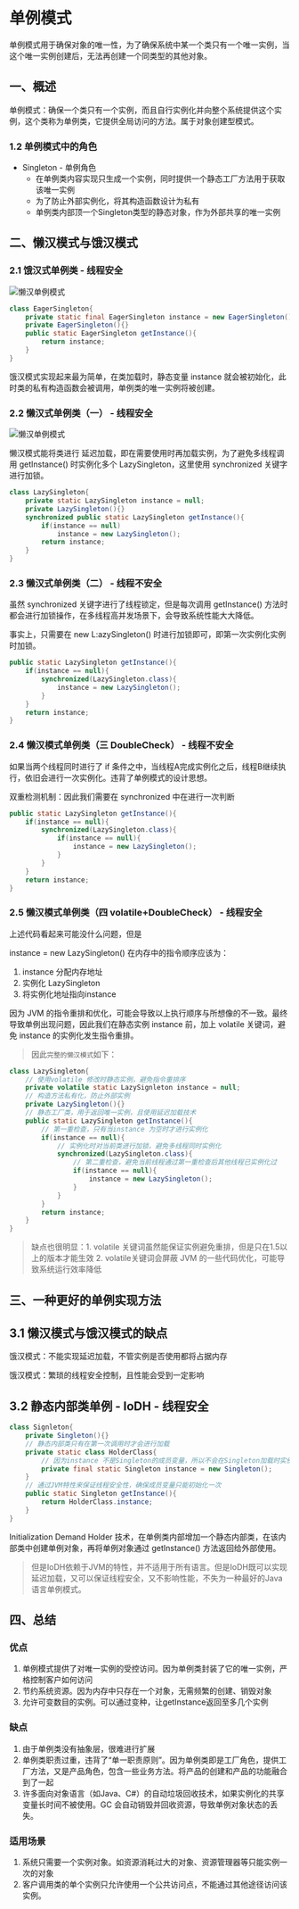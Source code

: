 # 单例模式

单例模式用于确保对象的唯一性，为了确保系统中某一个类只有一个唯一实例，当这个唯一实例创建后，无法再创建一个同类型的其他对象。

## 一、概述

单例模式：确保一个类只有一个实例，而且自行实例化并向整个系统提供这个实例，这个类称为单例类，它提供全局访问的方法。属于对象创建型模式。

### 1.2 单例模式中的角色

- Singleton - 单例角色
  - 在单例类内容实现只生成一个实例，同时提供一个静态工厂方法用于获取该唯一实例
  - 为了防止外部实例化，将其构造函数设计为私有
  - 单例类内部顶一个Singleton类型的静态对象，作为外部共享的唯一实例

## 二、懒汉模式与饿汉模式

### 2.1 饿汉式单例类 - 线程安全

![懒汉单例模式](https://i.loli.net/2019/07/04/5d1da0231e7a752730.png)

```java
class EagerSingleton{
    private static final EagerSingleton instance = new EagerSingleton();
    private EagerSingleton(){}
    public static EagerSingleton getInstance(){
        return instance;
    }
}
```

饿汉模式实现起来最为简单，在类加载时，静态变量 instance 就会被初始化，此时类的私有构造函数会被调用，单例类的唯一实例将被创建。

### 2.2 懒汉式单例类（一） - 线程安全

![懒汉单例模式](https://i.loli.net/2019/07/04/5d1da0b319cb857695.png)

懒汉模式能将类进行 延迟加载，即在需要使用时再加载实例，为了避免多线程调用 getInstance() 时实例化多个 LazySingleton，这里使用 synchronized 关键字进行加锁。

```java
class LazySingleton{
    private static LazySingleton instance = null;
    private LazySingleton(){}
    synchronized public static LazySingleton getInstance(){
        if(instance == null)
            instance = new LazySingleton();
        return instance;
    }
}
```

### 2.3 懒汉式单例类（二） - 线程不安全

虽然 synchronized 关键字进行了线程锁定，但是每次调用 getInstance() 方法时都会进行加锁操作，在多线程高并发场景下，会导致系统性能大大降低。

事实上，只需要在 new L:azySingleton() 时进行加锁即可，即第一次实例化实例时加锁。

```java
public static LazySingleton getInstance(){
    if(instance == null){
        synchronized(LazySingleton.class){
            instance = new LazySingleton();
        }
    }
    return instance;
}
```

### 2.4 懒汉模式单例类（三 DoubleCheck） - 线程不安全

如果当两个线程同时进行了 if 条件之中，当线程A完成实例化之后，线程B继续执行，依旧会进行一次实例化。违背了单例模式的设计思想。

双重检测机制：因此我们需要在 synchronized 中在进行一次判断

```java
public static LazySingleton getInstance(){
    if(instance == null){
        synchronized(LazySingleton.class){
            if(instance == null){
                instance = new LazySingleton();
            }
        }
    }
    return instance;
}
```

### 2.5 懒汉模式单例类（四 volatile+DoubleCheck） - 线程安全

上述代码看起来可能没什么问题，但是

instance = new LazySingleton() 在内存中的指令顺序应该为：

1. instance 分配内存地址
2. 实例化 LazySingleton
3. 将实例化地址指向instance

因为 JVM 的指令重排和优化，可能会导致以上执行顺序与所想像的不一致。最终导致单例出现问题，因此我们在静态实例 instance 前，加上 volatile 关键词，避免 instance 的实例化发生指令重排。

> 因此`完整的懒汉模式`如下：

```java
class LazySingleton{
    // 使用volatile 修改时静态实例，避免指令重排序
    private volatile static LazySignleton instance = null;
    // 构造方法私有化，防止外部实例
    private LazySingleton(){}
    // 静态工厂类，用于返回唯一实例，且使用延迟加载技术
    public static LazySingleton getInstance(){
        // 第一重检查，只有当instance 为空时才进行实例化
        if(instance == null){
            // 实例化时对当前类进行加锁，避免多线程同时实例化
            synchronized(LazySingleton.class){
                // 第二重检查，避免当前线程通过第一重检查后其他线程已实例化过
                if(instance == null){
                    instance = new LazySingleton();
                }
            }
        }
        return instance;
    }
}
```

> 缺点也很明显：1. volatile 关键词虽然能保证实例避免重排，但是只在1.5以上的版本才能生效 2. volatile关键词会屏蔽 JVM 的一些代码优化，可能导致系统运行效率降低

## 三、一种更好的单例实现方法

## 3.1 懒汉模式与饿汉模式的缺点

饿汉模式：不能实现延迟加载，不管实例是否使用都将占据内存

饿汉模式：繁琐的线程安全控制，且性能会受到一定影响

## 3.2 静态内部类单例 - IoDH - 线程安全

```java
class Signleton{
    private Singleton(){}
    // 静态内部类只有在第一次调用时才会进行加载
    private static class HolderClass{
        // 因为instance 不是Singleton的成员变量，所以不会在Singleton加载时实例化
        private final static Singleton instance = new Singleton();
    }
    // 通过JVM特性来保证线程安全性，确保成员变量只能初始化一次
    public static Singleton getInstance(){
        return HolderClass.instance;
    }
}
```

Initialization Demand Holder 技术，在单例类内部增加一个静态内部类，在该内部类中创建单例对象，再将单例对象通过 getInstance() 方法返回给外部使用。

> 但是IoDH依赖于JVM的特性，并不适用于所有语言。但是IoDH既可以实现延迟加载，又可以保证线程安全，又不影响性能，不失为一种最好的Java语言单例模式。

## 四、总结

### 优点

1. 单例模式提供了对唯一实例的受控访问。因为单例类封装了它的唯一实例，严格控制客户如何访问
2. 节约系统资源。因为内存中只存在一个对象，无需频繁的创建、销毁对象
3. 允许可变数目的实例。可以通过变种，让getInstance返回至多几个实例

### 缺点

1. 由于单例类没有抽象层，很难进行扩展
2. 单例类职责过重，违背了“单一职责原则”。因为单例类即是工厂角色，提供工厂方法，又是产品角色，包含一些业务方法。将产品的创建和产品的功能融合到了一起
3. 许多面向对象语言（如Java、C#）的自动垃圾回收技术，如果实例化的共享变量长时间不被使用。GC 会自动销毁并回收资源，导致单例对象状态的丢失。

### 适用场景

1. 系统只需要一个实例对象。如资源消耗过大的对象、资源管理器等只能实例一次的对象
2. 客户调用类的单个实例只允许使用一个公共访问点，不能通过其他途径访问该实例。